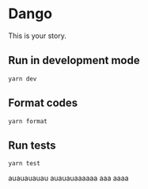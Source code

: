 # Dango

This is your story.

## Run in development mode

```
yarn dev
```

## Format codes

```
yarn format
```

## Run tests

```
yarn test
```
auauauauau
auauauaaaaaa
aaa
aaaa
